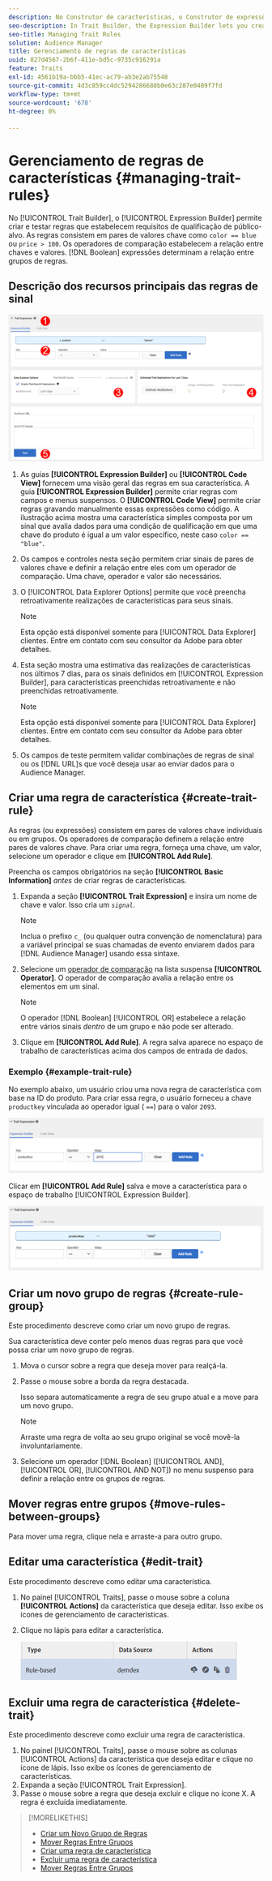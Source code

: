 ```yaml
---
description: No Construtor de características, o Construtor de expressões permite criar e testar regras que estabelecem requisitos de qualificação de público-alvo. As regras consistem em pares de valores chave como "color == blue" ou "price &gt; 100". Os operadores de comparação estabelecem a relação entre chaves e valores. Expressões booleanas determinam a relação entre grupos de regras.
seo-description: In Trait Builder, the Expression Builder lets you create and test rules that establish audience qualification requirements. Rules consist of key-value pairs such as "color == blue" or "price &gt; 100". Comparison operators establish the relationship between keys and values. Boolean expressions determine the relationship between rule groups.
seo-title: Managing Trait Rules
solution: Audience Manager
title: Gerenciamento de regras de características
uuid: 827d4567-2b6f-411e-bd5c-9735c916291a
feature: Traits
exl-id: 4561b19a-bbb5-41ec-ac79-ab3e2ab75548
source-git-commit: 4d3c859cc4dc5294286680b0e63c287e0409f7fd
workflow-type: tm+mt
source-wordcount: '678'
ht-degree: 0%

---
```


# Gerenciamento de regras de características {#managing-trait-rules}

No [!UICONTROL Trait Builder], o [!UICONTROL Expression Builder] permite criar e testar regras que estabelecem requisitos de qualificação de público-alvo. As regras consistem em pares de valores chave como `color == blue` ou `price > 100`. Os operadores de comparação estabelecem a relação entre chaves e valores. [!DNL Boolean] expressões determinam a relação entre grupos de regras.

<!-- c_tb_rules.xml -->

## Descrição dos recursos principais das regras de sinal

![](assets/manage-trait-rules.png)

1. As guias **[!UICONTROL Expression Builder]** ou **[!UICONTROL Code View]** fornecem uma visão geral das regras em sua característica. A guia **[!UICONTROL Expression Builder]** permite criar regras com campos e menus suspensos. O **[!UICONTROL Code View]** permite criar regras gravando manualmente essas expressões como código. A ilustração acima mostra uma característica simples composta por um sinal que avalia dados para uma condição de qualificação em que uma chave do produto é igual a um valor específico, neste caso `color == "blue"`.

1. Os campos e controles nesta seção permitem criar sinais de pares de valores chave e definir a relação entre eles com um operador de comparação. Uma chave, operador e valor são necessários.
1. O [!UICONTROL Data Explorer Options] permite que você preencha retroativamente realizações de características para seus sinais.

   >[!NOTE]
   >
   >Esta opção está disponível somente para [!UICONTROL Data Explorer] clientes. Entre em contato com seu consultor da Adobe para obter detalhes.

1. Esta seção mostra uma estimativa das realizações de características nos últimos 7 dias, para os sinais definidos em [!UICONTROL Expression Builder], para características preenchidas retroativamente e não preenchidas retroativamente.

   >[!NOTE]
   >
   >Esta opção está disponível somente para [!UICONTROL Data Explorer] clientes. Entre em contato com seu consultor da Adobe para obter detalhes.

1. Os campos de teste permitem validar combinações de regras de sinal ou os [!DNL URL]s que você deseja usar ao enviar dados para o Audience Manager.

## Criar uma regra de característica {#create-trait-rule}

As regras (ou expressões) consistem em pares de valores chave individuais ou em grupos. Os operadores de comparação definem a relação entre pares de valores chave. Para criar uma regra, forneça uma chave, um valor, selecione um operador e clique em **[!UICONTROL Add Rule]**.

<!-- t_tb_create_rules.xml -->

Preencha os campos obrigatórios na seção **[!UICONTROL Basic Information]** *antes* de criar regras de características.

1. Expanda a seção **[!UICONTROL Trait Expression]** e insira um nome de chave e valor. Isso cria um *`signal`*.

   >[!NOTE]
   >
   >Inclua o prefixo `c_` (ou qualquer outra convenção de nomenclatura) para a variável principal se suas chamadas de evento enviarem dados para [!DNL Audience Manager] usando essa sintaxe.

1. Selecione um [operador de comparação](../../features/traits/trait-comparison-operators.md) na lista suspensa **[!UICONTROL Operator]**. O operador de comparação avalia a relação entre os elementos em um sinal.

   >[!NOTE]
   >
   >O operador [!DNL Boolean] [!UICONTROL OR] estabelece a relação entre vários sinais *dentro* de um grupo e não pode ser alterado.

1. Clique em **[!UICONTROL Add Rule]**. A regra salva aparece no espaço de trabalho de características acima dos campos de entrada de dados.

### Exemplo {#example-trait-rule}

No exemplo abaixo, um usuário criou uma nova regra de característica com base na ID do produto. Para criar essa regra, o usuário forneceu a chave `productkey` vinculada ao operador igual ( `==`) para o valor `2093`.

![](assets/tb_sample_rule1.png)

Clicar em **[!UICONTROL Add Rule]** salva e move a característica para o espaço de trabalho [!UICONTROL Expression Builder].

![](assets/tb_sample_rule2.png)

## Criar um novo grupo de regras {#create-rule-group}

Este procedimento descreve como criar um novo grupo de regras.

<!-- t_tb_new_rule_group.xml -->

Sua característica deve conter pelo menos duas regras para que você possa criar um novo grupo de regras.

1. Mova o cursor sobre a regra que deseja mover para realçá-la.
1. Passe o mouse sobre a borda da regra destacada.

   Isso separa automaticamente a regra de seu grupo atual e a move para um novo grupo.

   >[!NOTE]
   >
   >Arraste uma regra de volta ao seu grupo original se você movê-la involuntariamente.

1. Selecione um operador [!DNL Boolean] ([!UICONTROL AND], [!UICONTROL OR], [!UICONTROL AND NOT]) no menu suspenso para definir a relação entre os grupos de regras.

## Mover regras entre grupos {#move-rules-between-groups}

Para mover uma regra, clique nela e arraste-a para outro grupo.

## Editar uma característica {#edit-trait}

Este procedimento descreve como editar uma característica.

<!-- t_tb_edit.xml -->

1. No painel [!UICONTROL Traits], passe o mouse sobre a coluna **[!UICONTROL Actions]** da característica que deseja editar. Isso exibe os ícones de gerenciamento de características.
1. Clique no lápis para editar a característica.

   ![](assets/tb_edit_trait.png)

## Excluir uma regra de característica {#delete-trait}

Este procedimento descreve como excluir uma regra de característica.

<!-- t_tb_delete_rule.xml -->

1. No painel [!UICONTROL Traits], passe o mouse sobre as colunas [!UICONTROL Actions] da característica que deseja editar e clique no ícone de lápis. Isso exibe os ícones de gerenciamento de características.
1. Expanda a seção [!UICONTROL Trait Expression].
1. Passe o mouse sobre a regra que deseja excluir e clique no ícone X. A regra é excluída imediatamente.

>[!MORELIKETHIS]
>
>* [Criar um Novo Grupo de Regras](../../features/traits/manage-trait-rules.md#create-rule-group)
>* [Mover Regras Entre Grupos](../../features/traits/manage-trait-rules.md#move-rules-between-groups)
>* [Criar uma regra de característica](../../features/traits/manage-trait-rules.md#create-trait-rule)
>* [Excluir uma regra de característica](../../features/traits/manage-trait-rules.md#delete-trait)
>* [Mover Regras Entre Grupos](../../features/traits/manage-trait-rules.md#move-rules-between-groups)
